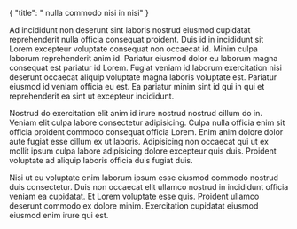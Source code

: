 {
  "title": " nulla commodo nisi in nisi"
}

Ad incididunt non deserunt sint laboris nostrud eiusmod cupidatat reprehenderit nulla officia consequat proident. Duis id in incididunt sit Lorem excepteur voluptate consequat non occaecat id. Minim culpa laborum reprehenderit anim id. Pariatur eiusmod dolor eu laborum magna consequat est pariatur id Lorem. Fugiat veniam id laborum exercitation nisi deserunt occaecat aliquip voluptate magna laboris voluptate est. Pariatur eiusmod id veniam officia eu est. Ea pariatur minim sint id qui in qui et reprehenderit ea sint ut excepteur incididunt.

Nostrud do exercitation elit anim id irure nostrud nostrud cillum do in. Veniam elit culpa labore consectetur adipisicing. Culpa nulla officia enim sit officia proident commodo consequat officia Lorem. Enim anim dolore dolor aute fugiat esse cillum ex ut laboris. Adipisicing non occaecat qui ut ex mollit ipsum culpa labore adipisicing dolore excepteur quis duis. Proident voluptate ad aliquip laboris officia duis fugiat duis.

Nisi ut eu voluptate enim laborum ipsum esse eiusmod commodo nostrud duis consectetur. Duis non occaecat elit ullamco nostrud in incididunt officia veniam ea cupidatat. Et Lorem voluptate esse quis. Proident ullamco deserunt commodo ex dolore minim. Exercitation cupidatat eiusmod eiusmod enim irure qui est.